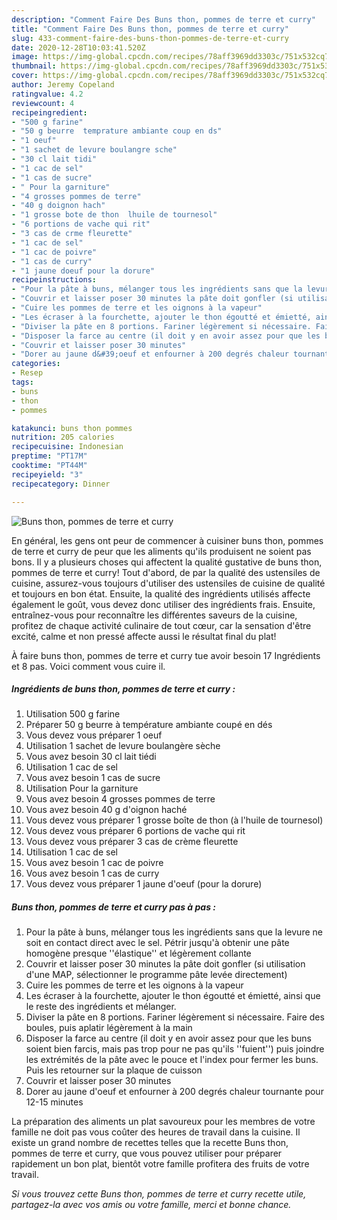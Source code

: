 ```yaml
---
description: "Comment Faire Des Buns thon, pommes de terre et curry"
title: "Comment Faire Des Buns thon, pommes de terre et curry"
slug: 433-comment-faire-des-buns-thon-pommes-de-terre-et-curry
date: 2020-12-28T10:03:41.520Z
image: https://img-global.cpcdn.com/recipes/78aff3969dd3303c/751x532cq70/buns-thon-pommes-de-terre-et-curry-photo-principale-de-la-recette.jpg
thumbnail: https://img-global.cpcdn.com/recipes/78aff3969dd3303c/751x532cq70/buns-thon-pommes-de-terre-et-curry-photo-principale-de-la-recette.jpg
cover: https://img-global.cpcdn.com/recipes/78aff3969dd3303c/751x532cq70/buns-thon-pommes-de-terre-et-curry-photo-principale-de-la-recette.jpg
author: Jeremy Copeland
ratingvalue: 4.2
reviewcount: 4
recipeingredient:
- "500 g farine"
- "50 g beurre  temprature ambiante coup en ds"
- "1 oeuf"
- "1 sachet de levure boulangre sche"
- "30 cl lait tidi"
- "1 cac de sel"
- "1 cas de sucre"
- " Pour la garniture"
- "4 grosses pommes de terre"
- "40 g doignon hach"
- "1 grosse bote de thon  lhuile de tournesol"
- "6 portions de vache qui rit"
- "3 cas de crme fleurette"
- "1 cac de sel"
- "1 cac de poivre"
- "1 cas de curry"
- "1 jaune doeuf pour la dorure"
recipeinstructions:
- "Pour la pâte à buns, mélanger tous les ingrédients sans que la levure ne soit en contact direct avec le sel. Pétrir jusqu&#39;à obtenir une pâte homogène presque &#39;&#39;élastique&#39;&#39; et légèrement collante"
- "Couvrir et laisser poser 30 minutes la pâte doit gonfler (si utilisation d&#39;une MAP, sélectionner le programme pâte levée directement)"
- "Cuire les pommes de terre et les oignons à la vapeur"
- "Les écraser à la fourchette, ajouter le thon égoutté et émietté, ainsi que le reste des ingrédients et mélanger."
- "Diviser la pâte en 8 portions. Fariner légèrement si nécessaire. Faire des boules, puis aplatir légèrement à la main"
- "Disposer la farce au centre (il doit y en avoir assez pour que les buns soient bien farcis, mais pas trop pour ne pas qu&#39;ils &#39;&#39;fuient&#39;&#39;) puis joindre les extrémités de la pâte avec le pouce et l&#39;index pour fermer les buns. Puis les retourner sur la plaque de cuisson"
- "Couvrir et laisser poser 30 minutes"
- "Dorer au jaune d&#39;oeuf et enfourner à 200 degrés chaleur tournante pour 12-15 minutes"
categories:
- Resep
tags:
- buns
- thon
- pommes

katakunci: buns thon pommes 
nutrition: 205 calories
recipecuisine: Indonesian
preptime: "PT17M"
cooktime: "PT44M"
recipeyield: "3"
recipecategory: Dinner

---
```



![Buns thon, pommes de terre et curry](https://img-global.cpcdn.com/recipes/78aff3969dd3303c/751x532cq70/buns-thon-pommes-de-terre-et-curry-photo-principale-de-la-recette.jpg)

En général, les gens ont peur de commencer à cuisiner buns thon, pommes de terre et curry de peur que les aliments qu'ils produisent ne soient pas bons. Il y a plusieurs choses qui affectent la qualité gustative de buns thon, pommes de terre et curry! Tout d'abord, de par la qualité des ustensiles de cuisine, assurez-vous toujours d'utiliser des ustensiles de cuisine de qualité et toujours en bon état. Ensuite, la qualité des ingrédients utilisés affecte également le goût, vous devez donc utiliser des ingrédients frais. Ensuite, entraînez-vous pour reconnaître les différentes saveurs de la cuisine, profitez de chaque activité culinaire de tout cœur, car la sensation d'être excité, calme et non pressé affecte aussi le résultat final du plat!

<!--inarticleads1-->

À faire buns thon, pommes de terre et curry tue avoir besoin 17 Ingrédients et 8 pas. Voici comment vous cuire il.

##### Ingrédients de buns thon, pommes de terre et curry :

1. Utilisation 500 g farine
1. Préparer 50 g beurre à température ambiante coupé en dés
1. Vous devez vous préparer 1 oeuf
1. Utilisation 1 sachet de levure boulangère sèche
1. Vous avez besoin 30 cl lait tiédi
1. Utilisation 1 cac de sel
1. Vous avez besoin 1 cas de sucre
1. Utilisation  Pour la garniture
1. Vous avez besoin 4 grosses pommes de terre
1. Vous avez besoin 40 g d&#39;oignon haché
1. Vous devez vous préparer 1 grosse boîte de thon (à l&#39;huile de tournesol)
1. Vous devez vous préparer 6 portions de vache qui rit
1. Vous devez vous préparer 3 cas de crème fleurette
1. Utilisation 1 cac de sel
1. Vous avez besoin 1 cac de poivre
1. Vous avez besoin 1 cas de curry
1. Vous devez vous préparer 1 jaune d&#39;oeuf (pour la dorure)




<!--inarticleads2-->

##### Buns thon, pommes de terre et curry pas à pas :

1. Pour la pâte à buns, mélanger tous les ingrédients sans que la levure ne soit en contact direct avec le sel. Pétrir jusqu&#39;à obtenir une pâte homogène presque &#39;&#39;élastique&#39;&#39; et légèrement collante
1. Couvrir et laisser poser 30 minutes la pâte doit gonfler (si utilisation d&#39;une MAP, sélectionner le programme pâte levée directement)
1. Cuire les pommes de terre et les oignons à la vapeur
1. Les écraser à la fourchette, ajouter le thon égoutté et émietté, ainsi que le reste des ingrédients et mélanger.
1. Diviser la pâte en 8 portions. Fariner légèrement si nécessaire. Faire des boules, puis aplatir légèrement à la main
1. Disposer la farce au centre (il doit y en avoir assez pour que les buns soient bien farcis, mais pas trop pour ne pas qu&#39;ils &#39;&#39;fuient&#39;&#39;) puis joindre les extrémités de la pâte avec le pouce et l&#39;index pour fermer les buns. Puis les retourner sur la plaque de cuisson
1. Couvrir et laisser poser 30 minutes
1. Dorer au jaune d&#39;oeuf et enfourner à 200 degrés chaleur tournante pour 12-15 minutes




<!--inarticleads1-->

<p>
La préparation des aliments un plat savoureux pour les membres de votre famille ne doit pas vous coûter des heures de travail dans la cuisine. Il existe un grand nombre de recettes telles que la recette Buns thon, pommes de terre et curry, que vous pouvez utiliser pour préparer rapidement un bon plat, bientôt votre famille profitera des fruits de votre travail.
</p>

<p>
<i>Si vous trouvez cette Buns thon, pommes de terre et curry recette utile, partagez-la avec vos amis ou votre famille, merci et bonne chance.</i>
</p>
